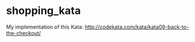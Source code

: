 # shopping_kata
My implementation of this Kata: http://codekata.com/kata/kata09-back-to-the-checkout/
